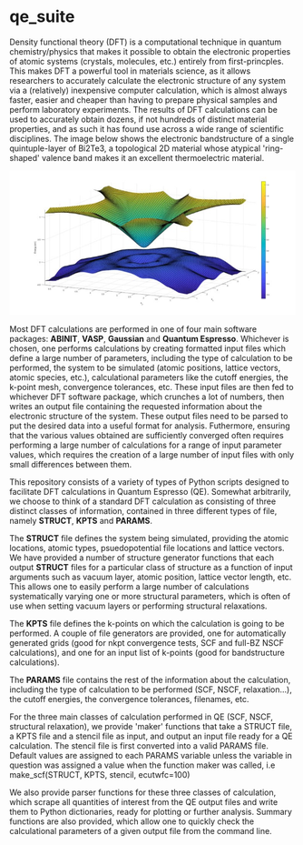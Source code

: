 # qe_suite
Density functional theory (DFT) is a computational technique in quantum chemistry/physics that makes it possible to obtain the electronic properties of atomic systems (crystals, molecules, etc.) entirely from first-princples. This makes DFT a powerful tool in materials science, as it allows researchers to accurately calculate the electronic structure of any system via a (relatively) inexpensive computer calculation, which is almost always faster, easier and cheaper than having to prepare physical samples and perform laboratory experiments. The results of DFT calculations can be used to accurately obtain dozens, if not hundreds of distinct material properties, and as such it has found use across a wide range of scientific disciplines. The image below shows the electronic bandstructure of a single quintuple-layer of Bi2Te3, a topological 2D material whose atypical 'ring-shaped' valence band makes it an excellent thermoelectric material. 

![](https://github.com/edmontoneuler/qe_suite/blob/master/ring_valence.jpg)

Most DFT calculations are performed in one of four main software packages: **ABINIT**, **VASP**, **Gaussian** and **Quantum Espresso**. 
Whichever is chosen, one performs calculations by creating formatted input files which define a large number of parameters, including the type of calculation to be performed, the system to be simulated (atomic positions, lattice vectors, atomic species, etc.), calculational parameters like the cutoff energies, the k-point mesh, convergence tolerances, etc. These input files are then fed to whichever DFT software package, which crunches a lot of numbers, then writes an output file containing the requested information about the electronic structure of the system. These output files need to be parsed to put the desired data into a useful format for analysis. Futhermore, ensuring that the various values obtained are sufficiently converged often requires performing a large number of calculations for a range of input parameter values, which requires the creation of a large number of input files with only small differences between them. 

This repository consists of a variety of types of Python scripts designed to facilitate DFT calculations in Quantum Espresso (QE). Somewhat arbitrarily, we choose to think of a standard DFT calculation as consisting of three distinct classes of information, contained in three different types of file, namely **STRUCT**, **KPTS** and **PARAMS**. 

The **STRUCT** file defines the system being simulated, providing the atomic locations, atomic types, psuedopotential file locations and lattice vectors. We have provided a number of structure generator functions that each output **STRUCT** files for a particular class of structure as a function of input arguments such as vacuum layer, atomic position, lattice vector length, etc. This allows one to easily perform a large number of calculations systematically varying one or more structural parameters, which is often of use when setting vacuum layers or performing structural relaxations. 

The **KPTS** file defines the k-points on which the calculation is going to be performed. A couple of file generators are provided, one for automatically generated grids (good for nkpt convergence tests, SCF and full-BZ NSCF calculations), and one for an input list of k-points (good for bandstructure calculations). 

The **PARAMS** file contains the rest of the information about the calculation, including the type of calculation to be performed (SCF, NSCF, relaxation...), the cutoff energies, the convergence tolerances, filenames, etc. 

For the three main classes of calculation performed in QE (SCF, NSCF, structural relaxation), we provide 'maker' functions that take a STRUCT file, a KPTS file and a stencil file as input, and output an input file ready for a QE calculation. The stencil file is first converted into a valid PARAMS file. Default values are assigned to each PARAMS variable unless the variable in question was assigned a value when the function maker was called, i.e make_scf(STRUCT, KPTS, stencil, ecutwfc=100)

We also provide parser functions for these three classes of calculation, which scrape all quantities of interest from the QE output files and write them to Python dictionaries, ready for plotting or further analysis. Summary functions are also provided, which allow one to quickly check the calculational parameters of a given output file from the command line. 
